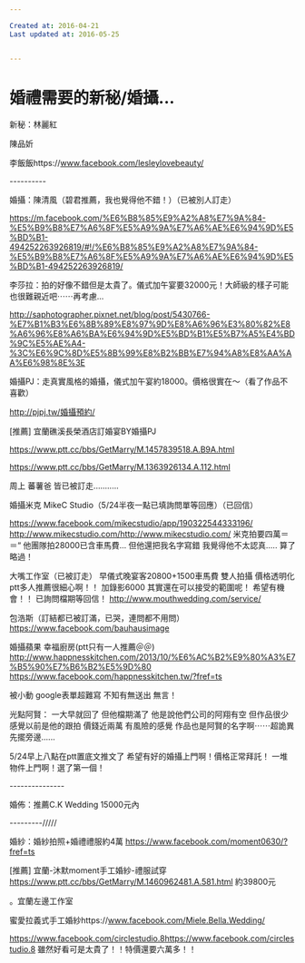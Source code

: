 ```yaml
---

Created at: 2016-04-21
Last updated at: 2016-05-25


---
```


# 婚禮需要的新秘/婚攝...


新秘：林麗紅

陳品妡

李飯飯https://www.facebook.com/lesleylovebeauty/

\----------

婚攝：陳清風（碧君推薦，我也覺得他不錯！）（已被別人訂走）

https://m.facebook.com/%E6%B8%85%E9%A2%A8%E7%9A%84-%E5%B9%B8%E7%A6%8F%E5%A9%9A%E7%A6%AE%E6%94%9D%E5%BD%B1-494252263926819/#!/%E6%B8%85%E9%A2%A8%E7%9A%84-%E5%B9%B8%E7%A6%8F%E5%A9%9A%E7%A6%AE%E6%94%9D%E5%BD%B1-494252263926819/

李莎拉：拍的好像不錯但是太貴了。儀式加午宴要32000元！大師級的樣子可能也很難親近吧⋯⋯再考慮...

http://saphotographer.pixnet.net/blog/post/5430766-%E7%B1%B3%E6%8B%89%E8%97%9D%E8%A6%96%E3%80%82%E8%A6%96%E8%A6%BA%E6%94%9D%E5%BD%B1%E5%B7%A5%E4%BD%9C%E5%AE%A4-%3C%E6%9C%8D%E5%8B%99%E8%B2%BB%E7%94%A8%E8%AA%AA%E6%98%8E%3E

婚攝PJ：走真實風格的婚攝，儀式加午宴約18000。價格很實在～（看了作品不喜歡）

http://pjpj.tw/婚攝預約/

\[推薦\] 宜蘭礁溪長榮酒店訂婚宴BY婚攝PJ

https://www.ptt.cc/bbs/GetMarry/M.1457839518.A.B9A.html

https://www.ptt.cc/bbs/GetMarry/M.1363926134.A.112.html

周上
蕃薯爸
皆已被訂走...........

婚攝米克 MikeC Studio（5/24半夜一點已填詢問單等回應）（已回信）

<https://www.facebook.com/mikecstudio/app/190322544333196/>
<http://www.mikecstudio.com/><http://www.mikecstudio.com/>
米克拍要四萬＝＝“
他團隊拍28000已含車馬費...
但他還把我名字寫錯
我覺得他不太認真.....
算了略過！

大嘴工作室（已被訂走）
早儀式晚宴客20800+1500車馬費
雙人拍攝
價格透明化
ptt多人推薦很細心啊！！
加錄影6000
其實還在可以接受的範圍呢！
希望有機會！！
已詢問檔期等回信！
<http://www.mouthwedding.com/service/>

包浩斯（訂結都已被訂滿，已哭，連問都不用問）
<https://www.facebook.com/bauhausimage>

婚攝蘋果 幸福廚房(ptt只有一人推薦＠＠)
<http://www.happnesskitchen.com/2013/10/%E6%AC%B2%E9%80%A3%E7%B5%90%E7%B6%B2%E5%9D%80>
<https://www.facebook.com/happnesskitchen.tw/?fref=ts>

被小動
google表單超難寫
不知有無送出
無言！

光點阿賢：
一大早就回了
但他檔期滿了
他是說他們公司的阿翔有空
但作品很少感覺以前是他的跟拍
價錢近兩萬
有風險的感覺
作品也是阿賢的名字啊⋯⋯超詭異
先擺旁邊......

5/24早上八點在ptt置底文推文了
希望有好的婚攝上門啊！價格正常拜託！
一堆物件上門啊！選了第一個！

\---------------

婚佈：推薦C.K Wedding 15000元內

\---------/////

婚紗：婚紗拍照+婚禮禮服約4萬
<https://www.facebook.com/moment0630/?fref=ts>

\[推薦\] 宜蘭-沐默moment手工婚紗-禮服試穿
<https://www.ptt.cc/bbs/GetMarry/M.1460962481.A.581.html>
約39800元

。宜蘭左邊工作室

蜜愛拉義式手工婚紗https://www.facebook.com/Miele.Bella.Wedding/

<https://www.facebook.com/circlestudio.8><https://www.facebook.com/circlestudio.8>
雖然好看可是太貴了！！特價還要六萬多！！

